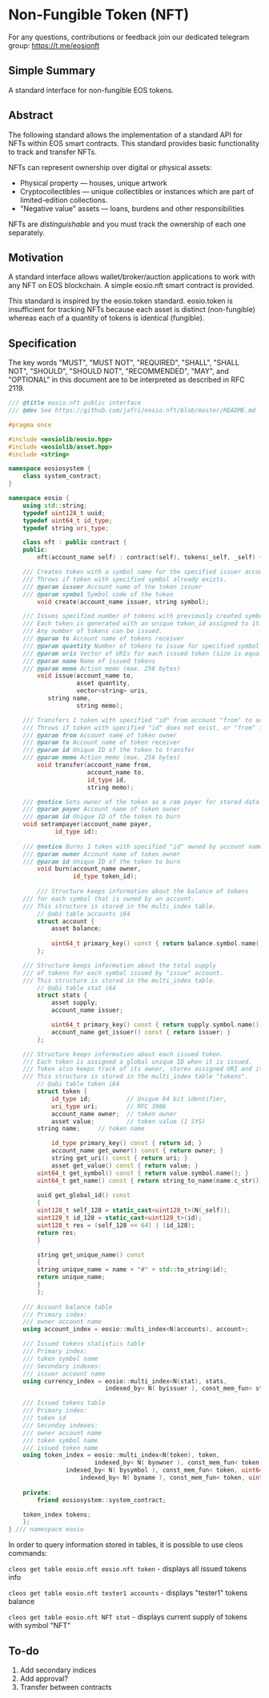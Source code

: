 # Non-Fungible Token (NFT) 

For any questions, contributions or feedback join our dedicated telegram group: https://t.me/eosionft

## Simple Summary

A standard interface for non-fungible EOS tokens.

## Abstract

The following standard allows the implementation of a standard API for NFTs within EOS smart contracts. This standard provides basic functionality to track and transfer NFTs.

NFTs can represent ownership over digital or physical assets:

- Physical property — houses, unique artwork
- Cryptocollectibles — unique collectibles or  instances which are part of limited-edition collections. 
- "Negative value" assets — loans, burdens and other responsibilities

NFTs are *distinguishable* and you must track the ownership of each one separately.

## Motivation

A standard interface allows wallet/broker/auction applications to work with any NFT on EOS blockchain. A simple eosio.nft smart contract is provided.

This standard is inspired by the eosio.token standard. eosio.token is insufficient for tracking NFTs because each asset is distinct (non-fungible) whereas each of a quantity of tokens is identical (fungible).

## Specification

The key words "MUST", "MUST NOT", "REQUIRED", "SHALL", "SHALL NOT", "SHOULD", "SHOULD NOT", "RECOMMENDED", "MAY", and "OPTIONAL" in this document are to be interpreted as described in RFC 2119.

``` eosio.nft.hpp
/// @title eosio.nft public interface
/// @dev See https://github.com/jafri/eosio.nft/blob/master/README.md

#pragma once

#include <eosiolib/eosio.hpp>
#include <eosiolib/asset.hpp>
#include <string>

namespace eosiosystem {
    class system_contract;
}

namespace eosio {
    using std::string;
    typedef uint128_t uuid;
    typedef uint64_t id_type;
    typedef string uri_type;

    class nft : public contract {
    public:
        nft(account_name self) : contract(self), tokens(_self, _self) {}

	/// Creates token with a symbol name for the specified issuer account.
	/// Throws if token with specified symbol already exists.
	/// @param issuer Account name of the token issuer
	/// @param symbol Symbol code of the token
        void create(account_name issuer, string symbol);

	/// Issues specified number of tokens with previously created symbol to the account name "to". 
	/// Each token is generated with an unique token_id assigned to it. Requires authorization from the issuer.
	/// Any number of tokens can be issued.
	/// @param to Account name of tokens receiver
	/// @param quantity Number of tokens to issue for specified symbol (positive integer number)
	/// @param uris Vector of URIs for each issued token (size is equal to tokens number)
	/// @param name Name of issued tokens
	/// @param memo Action memo (max. 256 bytes)
        void issue(account_name to,
                   asset quantity,
                   vector<string> uris,
		   string name,
                   string memo);

	/// Transfers 1 token with specified "id" from account "from" to account "to".
	/// Throws if token with specified "id" does not exist, or "from" is not the token owner.
	/// @param from Account name of token owner
	/// @param to Account name of token receiver
	/// @param id Unique ID of the token to transfer
	/// @param memo Action memo (max. 256 bytes)
        void transfer(account_name from,
                      account_name to,
                      id_type id,
                      string memo);

	/// @notice Sets owner of the token as a ram payer for stored data.
	/// @param payer Account name of token owner
	/// @param id Unique ID of the token to burn
	void setrampayer(account_name payer, 
			 id_type id);
			 
	/// @notice Burns 1 token with specified "id" owned by account name "owner".
	/// @param owner Account name of token owner
	/// @param id Unique ID of the token to burn
        void burn(account_name owner,
                  id_type token_id);
    
    	/// Structure keeps information about the balance of tokens 
	/// for each symbol that is owned by an account. 
	/// This structure is stored in the multi_index table.
        // @abi table accounts i64
        struct account {
            asset balance;
	    
            uint64_t primary_key() const { return balance.symbol.name(); }
        };

	/// Structure keeps information about the total supply 
	/// of tokens for each symbol issued by "issue" account. 
	/// This structure is stored in the multi_index table.
        // @abi table stat i64
        struct stats {
            asset supply;
            account_name issuer;

            uint64_t primary_key() const { return supply.symbol.name(); }
            account_name get_issuer() const { return issuer; }
        };

	/// Structure keeps information about each issued token.
	/// Each token is assigned a global unique ID when it is issued. 
	/// Token also keeps track of its owner, stores assigned URI and its symbol code.    
	/// This structure is stored in the multi_index table "tokens".
        // @abi table token i64
        struct token {
            id_type id;          // Unique 64 bit identifier,
            uri_type uri;        // RFC 3986
            account_name owner;  // token owner
            asset value;         // token value (1 SYS)
	    string name;	 // token name

            id_type primary_key() const { return id; }
            account_name get_owner() const { return owner; }
            string get_uri() const { return uri; }
            asset get_value() const { return value; }
	    uint64_t get_symbol() const { return value.symbol.name(); }
	    uint64_t get_name() const { return string_to_name(name.c_str()); }
	    
	    uuid get_global_id() const
	    {
		uint128_t self_128 = static_cast<uint128_t>(N(_self));
		uint128_t id_128 = static_cast<uint128_t>(id);
		uint128_t res = (self_128 << 64) | (id_128);
		return res;
	    }

	    string get_unique_name() const
	    {
		string unique_name = name + "#" + std::to_string(id);
		return unique_name;
	    }
        };
	
	/// Account balance table
	/// Primary index:
	///	owner account name
	using account_index = eosio::multi_index<N(accounts), account>;

	/// Issued tokens statistics table
	/// Primary index:	
	///	token symbol name
	/// Secondary indexes:
	///	issuer account name	
	using currency_index = eosio::multi_index<N(stat), stats,
	                       indexed_by< N( byissuer ), const_mem_fun< stats, account_name, &stats::get_issuer> > >;

	/// Issued tokens table
	/// Primary index:
	///	token id
	/// Seconday indexes:
	///	owner account name
	///	token symbol name
	///	issued token name
	using token_index = eosio::multi_index<N(token), token,
	                    indexed_by< N( byowner ), const_mem_fun< token, account_name, &token::get_owner> >,
			    indexed_by< N( bysymbol ), const_mem_fun< token, uint64_t, &token::get_symbol> >,
		            indexed_by< N( byname ), const_mem_fun< token, uint64_t, &token::get_name> > >;
			    
    private:
        friend eosiosystem::system_contract;

	token_index tokens;
    };
} /// namespace eosio
```
In order to query information stored in tables, it is possible to use cleos commands:

`cleos get table eosio.nft eosio.nft token`    - displays all issued tokens info

`cleos get table eosio.nft tester1 accounts`   - displays "tester1" tokens balance

`cleos get table eosio.nft NFT stat`   - displays current supply of tokens with symbol "NFT"

## To-do
1. Add secondary indices
2. Add approval?
3. Transfer between contracts

